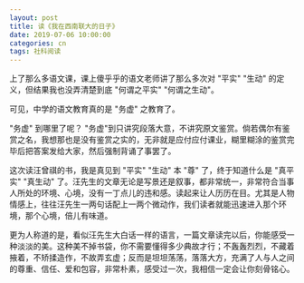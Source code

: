 ```yaml
---
layout: post
title: 读《我在西南联大的日子》
date: 2019-07-06 10:00:00
categories: cn
tags: 社科阅读
--- 
```


上了那么多语文课，课上傻乎乎的语文老师讲了那么多次对 "平实" "生动" 的定义，但结果我也没弄清楚到底 "何谓之平实" "何谓之生动"。

可见，中学的语文教育真的是 "务虚" 之教育了。

"务虚" 到哪里了呢？ "务虚"到只讲究段落大意，不讲究原文鉴赏。倘若偶尔有鉴赏之名，我想那也是没有鉴赏之实的，无非就是应付应付课业，糊里糊涂的鉴赏完毕后把答案发给大家，然后强制背诵了事罢了。

这次读汪曾祺的书，我是真见到 "平实" "生动" 本 "尊" 了，终于知道什么是 "真平实" "真生动" 了。汪先生的文章无论是写景还是叙事，都非常统一，非常符合当事人所处的环境、心境，没有一丁点儿的违和感。读起来让人历历在目。尤其是人物情感上，往往汪先生一两句话配上一两个微动作，我们读者就能迅速进入那个环境，那个心境，倍儿有味道。

更为人称道的是，看似汪先生大白话一样的语言，一篇文章读完以后，你能感受一种淡淡的美。这种美不掉书袋，你不需要懂得多少典故才行；不轰轰烈烈，不藏着掖着，不矫揉造作，不故弄玄虚；反而是坦坦荡荡，落落大方，充满了人与人之间的尊重、信任、爱和包容，非常朴素，感受过一次，我相信一定会让你刻骨铭心。